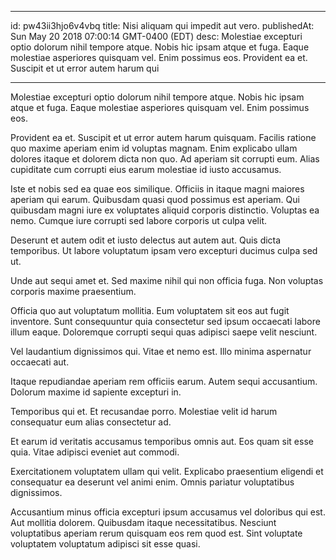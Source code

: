 
---
id: pw43ii3hjo6v4vbq
title: Nisi aliquam qui impedit aut vero.
publishedAt: Sun May 20 2018 07:00:14 GMT-0400 (EDT)
desc: Molestiae excepturi optio dolorum nihil tempore atque. Nobis hic ipsam atque et fuga. Eaque molestiae asperiores quisquam vel. Enim possimus eos. Provident ea et. Suscipit et ut error autem harum qui

---



Molestiae excepturi optio dolorum nihil tempore atque. Nobis hic ipsam atque et fuga. Eaque molestiae asperiores quisquam vel. Enim possimus eos.
 Provident ea et. Suscipit et ut error autem harum quisquam. Facilis ratione quo maxime aperiam enim id voluptas magnam. Enim explicabo ullam dolores itaque et dolorem dicta non quo. Ad aperiam sit corrupti eum. Alias cupiditate cum corrupti eius earum molestiae id iusto accusamus.
 Iste et nobis sed ea quae eos similique. Officiis in itaque magni maiores aperiam qui earum. Quibusdam quasi quod possimus est aperiam. Qui quibusdam magni iure ex voluptates aliquid corporis distinctio. Voluptas ea nemo. Cumque iure corrupti sed labore corporis ut culpa velit.


Deserunt et autem odit et iusto delectus aut autem aut. Quis dicta temporibus. Ut labore voluptatum ipsam vero excepturi ducimus culpa sed ut.
 Unde aut sequi amet et. Sed maxime nihil qui non officia fuga. Non voluptas corporis maxime praesentium.
 Officia quo aut voluptatum mollitia. Eum voluptatem sit eos aut fugit inventore. Sunt consequuntur quia consectetur sed ipsum occaecati labore illum eaque. Doloremque corrupti sequi quas adipisci saepe velit nesciunt.


Vel laudantium dignissimos qui. Vitae et nemo est. Illo minima aspernatur occaecati aut.
 Itaque repudiandae aperiam rem officiis earum. Autem sequi accusantium. Dolorum maxime id sapiente excepturi in.
 Temporibus qui et. Et recusandae porro. Molestiae velit id harum consequatur eum alias consectetur ad.


Et earum id veritatis accusamus temporibus omnis aut. Eos quam sit esse quia. Vitae adipisci eveniet aut commodi.
 Exercitationem voluptatem ullam qui velit. Explicabo praesentium eligendi et consequatur ea deserunt vel animi enim. Omnis pariatur voluptatibus dignissimos.
 Accusantium minus officia excepturi ipsum accusamus vel doloribus qui est. Aut mollitia dolorem. Quibusdam itaque necessitatibus. Nesciunt voluptatibus aperiam rerum quisquam eos rem quod est. Sint voluptate voluptatem voluptatum adipisci sit esse quasi.

